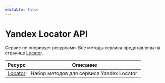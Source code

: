 ```yaml
---
editable: false
---
```


# Yandex Locator API
Сервис не оперирует ресурсами. Все методы сервиса представлены на странице [Locator](Locator/).

Ресурс | Описание
--- | ---
[Locator](Locator/index.md) | Набор методов для сервиса Yandex Locator.